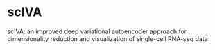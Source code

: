 # scIVA
scIVA: an improved deep variational autoencoder approach for dimensionality reduction and visualization of single-cell RNA-seq data
